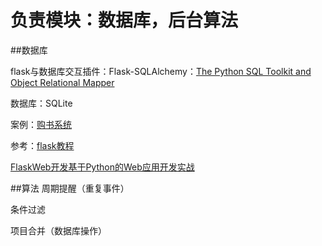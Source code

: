 
负责模块：数据库，后台算法
==================
##数据库

flask与数据库交互插件：Flask-SQLAlchemy：[The Python SQL Toolkit and Object Relational Mapper]

数据库：SQLite

案例：[购书系统]

参考：[flask教程] 

[FlaskWeb开发基于Python的Web应用开发实战]

##算法
周期提醒（重复事件）

条件过滤

项目合并（数据库操作）

[购书系统]:http://python.jobbole.com/81065/
[The Python SQL Toolkit and Object Relational Mapper]:http://www.sqlalchemy.org/
[flask教程]:http://www.oschina.net/translate/the-flask-mega-tutorial-part-i-hello-world
[FlaskWeb开发基于Python的Web应用开发实战]:http://pan.baidu.com/s/1i3EnOET
